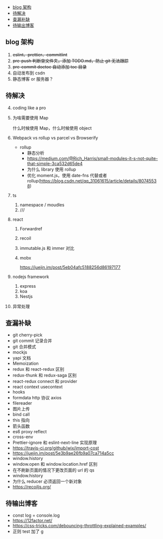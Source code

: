 <!-- START doctoc generated TOC please keep comment here to allow auto update -->
<!-- DON'T EDIT THIS SECTION, INSTEAD RE-RUN doctoc TO UPDATE -->

- [blog 架构](#blog-%E6%9E%B6%E6%9E%84)
- [待解决](#%E5%BE%85%E8%A7%A3%E5%86%B3)
- [查漏补缺](#%E6%9F%A5%E6%BC%8F%E8%A1%A5%E7%BC%BA)
- [待输出博客](#%E5%BE%85%E8%BE%93%E5%87%BA%E5%8D%9A%E5%AE%A2)

<!-- END doctoc generated TOC please keep comment here to allow auto update -->

## blog 架构

1. ~~eslint、prettier、commitlint~~
2. ~~pre-push 判断空文件夹，添加 TODO.md，防止 git 无法跟踪~~
3. ~~pre-commit doctoc 自动添加 toc 目录~~
4. 自动发布到 csdn
5. 静态博客 or 服务器？

## 待解决

4. coding like a pro

5. 为啥需要使用 Map

   什么时候使用 Map，什么时候使用 object

6. Webpack vs rollup vs parcel vs Browserify

   - rollup
     - 静态分析
     - https://medium.com/@Rich_Harris/small-modules-it-s-not-quite-that-simple-3ca532d65de4
     - 为什么 library 使用 rollup
     - 优化 moment.js，使用 date-fns 代替或者 rollup(https://blog.csdn.net/qq_31061615/article/details/80745538)

7. ts

   1. namespace / moudles
   2. ///

8. react

   1. Forwardref

   2. recoil

   3. immutable.js 和 immer 对比

   4. mobx

      https://juejin.im/post/5eb04afc5188256d86197177

9. nodejs framework

   1. express
   2. koa
   3. Nestjs

10. 异常处理

## 查漏补缺

- git cherry-pick
- git commit 记录合并
- git 合并模式
- mockjs
- yapi 文档
- Memoization
- redux 和 react-redux 区别
- redux-thunk 和 redux-saga 区别
- react-redux connect 和 provider
- react context usecontext
- hooks
- formdata http 协议 axios
- filereader
- 图片上传
- bind call
- this 指向
- 箭头函数
- es6 proxy reflect
- cross-env
- Prettier-ignore 和 eslint-next-line 实现原理
- https://travis-ci.org/github/wix/import-cost
- https://juejin.im/post/5e3b9ae26fb9a07ca714a5cc
- window.history
- window.open 和 window.location.href 区别
- 在不刷新页面的情况下更改页面的 url 的 qs
- window.history
- 为什么 reducer 必须返回一个新对象
- https://recoiljs.org/

## 待输出博客

- const log = console.log
- https://12factor.net/
- https://css-tricks.com/debouncing-throttling-explained-examples/
- 正则 test 加了 g
